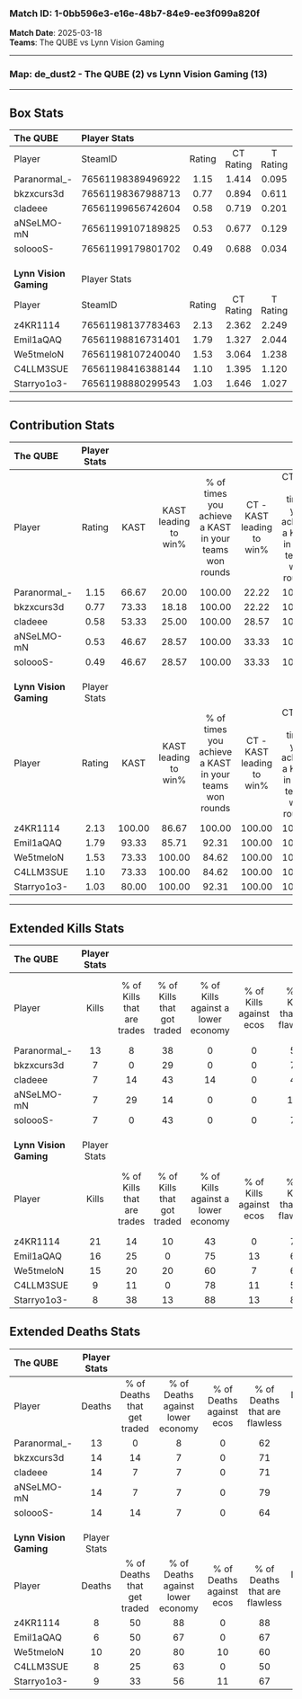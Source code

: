 ### Match ID: 1-0bb596e3-e16e-48b7-84e9-ee3f099a820f  
**Match Date**: 2025-03-18  
**Teams**: The QUBE vs Lynn Vision Gaming  

---  

### **Map**: de_dust2 - The QUBE (2) vs Lynn Vision Gaming (13)  
---  

## Box Stats  

| **The QUBE**           | Player Stats      |        |           |          |        |       |       |         |        |      |     |
| :- | :- | :-: | :-: | :-: | :-: | :-: | :-: | :-: | :-: | :-: | :-: |
| Player                 | SteamID           | Rating | CT Rating | T Rating |  KAST  |  ADR  | Kills | Assists | Deaths | K/D  | HS% |
| Paranormal_-           | 76561198389496922 |  1.15  |   1.414   |  0.095   | 66.67  | 94.3  |  13   |    2    |   13   | 1.00 | 53  |
| bkzxcurs3d             | 76561198367988713 |  0.77  |   0.894   |  0.611   | 73.33  | 67.9  |   7   |    7    |   14   | 0.50 | 85  |
| cladeee                | 76561199656742604 |  0.58  |   0.719   |  0.201   | 53.33  | 65.5  |   7   |    2    |   14   | 0.50 | 42  |
| aNSeLMO-mN             | 76561199107189825 |  0.53  |   0.677   |  0.129   | 46.67  | 61.6  |   7   |    4    |   14   | 0.50 | 57  |
| soloooS-               | 76561199179801702 |  0.49  |   0.688   |  0.034   | 46.67  | 53.6  |   7   |    1    |   14   | 0.50 | 85  |
|                        |                   |        |           |          |        |       |       |         |        |      |     |
|                        |                   |        |           |          |        |       |       |         |        |      |     |
|                        |                   |        |           |          |        |       |       |         |        |      |     |
| **Lynn Vision Gaming** | Player Stats      |        |           |          |        |       |       |         |        |      |     |
| Player                 | SteamID           | Rating | CT Rating | T Rating |  KAST  |  ADR  | Kills | Assists | Deaths | K/D  | HS% |
| z4KR1114               | 76561198137783463 |  2.13  |   2.362   |  2.249   | 100.00 | 118.5 |  21   |    5    |   8    | 2.63 | 71  |
| Emil1aQAQ              | 76561198816731401 |  1.79  |   1.327   |  2.044   | 93.33  | 98.3  |  16   |    3    |   6    | 2.67 | 56  |
| We5tmeloN              | 76561198107240040 |  1.53  |   3.064   |  1.238   | 73.33  | 114.1 |  15   |    9    |   10   | 1.50 | 46  |
| C4LLM3SUE              | 76561198416388144 |  1.10  |   1.395   |  1.120   | 73.33  | 74.8  |   9   |    5    |   8    | 1.13 | 55  |
| Starryo1o3-            | 76561198880299543 |  1.03  |   1.646   |  1.027   | 80.00  | 64.7  |   8   |    6    |   9    | 0.89 | 62  |
---  

## Contribution Stats  

| **The QUBE**           | Player Stats |        |                      |                                                        |                           |                                                             |                          |                                                            |
| :- | :-: | :-: | :-: | :-: | :-: | :-: | :-: | :-: |
| Player                 |    Rating    |  KAST  | KAST leading to win% | % of times you achieve a KAST in your teams won rounds | CT - KAST leading to win% | CT - % of times you achieve a KAST in your teams won rounds | T - KAST leading to win% | T - % of times you achieve a KAST in your teams won rounds |
| Paranormal_-           |     1.15     | 66.67  |        20.00         |                         100.00                         |           22.22           |                           100.00                            |           0.00           |                            0.00                            |
| bkzxcurs3d             |     0.77     | 73.33  |        18.18         |                         100.00                         |           22.22           |                           100.00                            |           0.00           |                            0.00                            |
| cladeee                |     0.58     | 53.33  |        25.00         |                         100.00                         |           28.57           |                           100.00                            |           0.00           |                            0.00                            |
| aNSeLMO-mN             |     0.53     | 46.67  |        28.57         |                         100.00                         |           33.33           |                           100.00                            |           0.00           |                            0.00                            |
| soloooS-               |     0.49     | 46.67  |        28.57         |                         100.00                         |           33.33           |                           100.00                            |           0.00           |                            0.00                            |
|                        |              |        |                      |                                                        |                           |                                                             |                          |                                                            |
|                        |              |        |                      |                                                        |                           |                                                             |                          |                                                            |
|                        |              |        |                      |                                                        |                           |                                                             |                          |                                                            |
| **Lynn Vision Gaming** | Player Stats |        |                      |                                                        |                           |                                                             |                          |                                                            |
| Player                 |    Rating    |  KAST  | KAST leading to win% | % of times you achieve a KAST in your teams won rounds | CT - KAST leading to win% | CT - % of times you achieve a KAST in your teams won rounds | T - KAST leading to win% | T - % of times you achieve a KAST in your teams won rounds |
| z4KR1114               |     2.13     | 100.00 |        86.67         |                         100.00                         |          100.00           |                           100.00                            |          83.33           |                           100.00                           |
| Emil1aQAQ              |     1.79     | 93.33  |        85.71         |                         92.31                          |          100.00           |                           100.00                            |          81.82           |                           90.00                            |
| We5tmeloN              |     1.53     | 73.33  |        100.00        |                         84.62                          |          100.00           |                           100.00                            |          100.00          |                           80.00                            |
| C4LLM3SUE              |     1.10     | 73.33  |        100.00        |                         84.62                          |          100.00           |                           100.00                            |          100.00          |                           80.00                            |
| Starryo1o3-            |     1.03     | 80.00  |        100.00        |                         92.31                          |          100.00           |                           100.00                            |          100.00          |                           90.00                            |
---  

## Extended Kills Stats  

| **The QUBE**           | Player Stats |                            |                            |                                    |                         |                              |                                 |                                       |                    |           |
| :- | :-: | :-: | :-: | :-: | :-: | :-: | :-: | :-: | :-: | :-: |
| Player                 |    Kills     | % of Kills that are trades | % of Kills that got traded | % of Kills against a lower economy | % of Kills against ecos | % of Kills that are flawless | % of Kills that are close duels | % of Kills that are assisted by flash | Pistol Round Kills | AWP Kills |
| Paranormal_-           |      13      |             8              |             38             |                 0                  |            0            |              54              |               23                |                   8                   |         0          |     1     |
| bkzxcurs3d             |      7       |             0              |             29             |                 0                  |            0            |              71              |                0                |                  14                   |         0          |     0     |
| cladeee                |      7       |             14             |             43             |                 14                 |            0            |              43              |               14                |                   0                   |         0          |     1     |
| aNSeLMO-mN             |      7       |             29             |             14             |                 0                  |            0            |             100              |                0                |                   0                   |         2          |     0     |
| soloooS-               |      7       |             0              |             43             |                 0                  |            0            |              71              |               14                |                  14                   |         0          |     1     |
|                        |              |                            |                            |                                    |                         |                              |                                 |                                       |                    |           |
|                        |              |                            |                            |                                    |                         |                              |                                 |                                       |                    |           |
|                        |              |                            |                            |                                    |                         |                              |                                 |                                       |                    |           |
| **Lynn Vision Gaming** | Player Stats |                            |                            |                                    |                         |                              |                                 |                                       |                    |           |
| Player                 |    Kills     | % of Kills that are trades | % of Kills that got traded | % of Kills against a lower economy | % of Kills against ecos | % of Kills that are flawless | % of Kills that are close duels | % of Kills that are assisted by flash | Pistol Round Kills | AWP Kills |
| z4KR1114               |      21      |             14             |             10             |                 43                 |            0            |              71              |                5                |                   0                   |         4          |     5     |
| Emil1aQAQ              |      16      |             25             |             0              |                 75                 |           13            |              69              |               13                |                   6                   |         0          |     1     |
| We5tmeloN              |      15      |             20             |             20             |                 60                 |            7            |              67              |                0                |                   7                   |         0          |     4     |
| C4LLM3SUE              |      9       |             11             |             0              |                 78                 |           11            |              56              |               11                |                   0                   |         0          |     0     |
| Starryo1o3-            |      8       |             38             |             13             |                 88                 |           13            |              88              |                0                |                  13                   |         0          |     0     |
## Extended Deaths Stats  

| **The QUBE**           | Player Stats |                             |                                   |                          |                               |                            |                           |               |
| :- | :-: | :-: | :-: | :-: | :-: | :-: | :-: | :-: |
| Player                 |    Deaths    | % of Deaths that get traded | % of Deaths against lower economy | % of Deaths against ecos | % of Deaths that are flawless | % of Deaths that are close | % of Deaths while blinded | Deaths to AWP |
| Paranormal_-           |      13      |              0              |                 8                 |            0             |              62               |             8              |             0             |       1       |
| bkzxcurs3d             |      14      |             14              |                 7                 |            0             |              71               |             7              |             7             |       0       |
| cladeee                |      14      |              7              |                 7                 |            0             |              71               |             7              |             0             |       1       |
| aNSeLMO-mN             |      14      |              7              |                 7                 |            0             |              79               |             0              |             7             |       1       |
| soloooS-               |      14      |             14              |                 7                 |            0             |              64               |             7              |             7             |       1       |
|                        |              |                             |                                   |                          |                               |                            |                           |               |
|                        |              |                             |                                   |                          |                               |                            |                           |               |
|                        |              |                             |                                   |                          |                               |                            |                           |               |
| **Lynn Vision Gaming** | Player Stats |                             |                                   |                          |                               |                            |                           |               |
| Player                 |    Deaths    | % of Deaths that get traded | % of Deaths against lower economy | % of Deaths against ecos | % of Deaths that are flawless | % of Deaths that are close | % of Deaths while blinded | Deaths to AWP |
| z4KR1114               |      8       |             50              |                88                 |            0             |              88               |             0              |            13             |       1       |
| Emil1aQAQ              |      6       |             50              |                67                 |            0             |              67               |             0              |             0             |       0       |
| We5tmeloN              |      10      |             20              |                80                 |            10            |              60               |             20             |             0             |       0       |
| C4LLM3SUE              |      8       |             25              |                63                 |            0             |              50               |             25             |            13             |       0       |
| Starryo1o3-            |      9       |             33              |                56                 |            11            |              67               |             11             |            11             |       1       |
